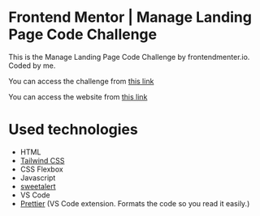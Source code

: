 # Frontend Mentor | Manage Landing Page Code Challenge

This is the Manage Landing Page Code Challenge by frontendmenter.io. Coded by me.

You can access the challenge from <a href="https://www.frontendmentor.io/challenges/manage-landing-page-SLXqC6P5" target="_blank">this link</a>

You can access the website from <a href="https://huddle-landing-page.fatihcaen.now.sh/" target="_blank">this link</a>

# Used technologies

- HTML
- <a href="https://tailwindcss.com">Tailwind CSS</a>
- CSS Flexbox
- Javascript
- <a href="https://sweetalert2.github.io">sweetalert</a>
- VS Code
- <a href="https://marketplace.visualstudio.com/items?itemName=esbenp.prettier-vscode" target="_blank">Prettier</a> (VS Code extension. Formats the code so you read it easily.)
